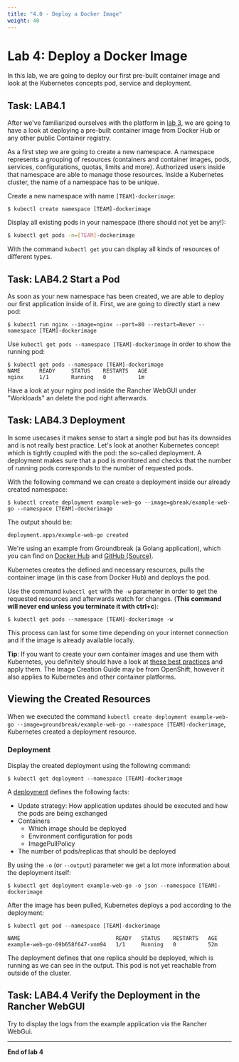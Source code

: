 ```yaml
---
title: "4.0 - Deploy a Docker Image"
weight: 40
---
```



# Lab 4: Deploy a Docker Image

In this lab, we are going to deploy our first pre-built container image and look at the Kubernetes concepts pod, service and deployment.


## Task: LAB4.1

After we've familiarized ourselves with the platform in [lab 3](03_first_steps.md), we are going to have a look at deploying a pre-built container image from Docker Hub or any other public Container registry.

As a first step we are going to create a new namespace. A namespace represents a grouping of resources (containers and container images, pods, services, configurations, quotas, limits and more). Authorized users inside that namespace are able to manage those resources. Inside a Kubernetes cluster, the name of a namespace has to be unique.



Create a new namespace with name `[TEAM]-dockerimage`:

```
$ kubectl create namespace [TEAM]-dockerimage
```

Display all existing pods in your namespace (there should not yet be any!):
```bash
$ kubectl get pods -n=[TEAM]-dockerimage
```

With the command `kubectl get` you can display all kinds of resources of different types.


## Task: LAB4.2 Start a Pod

As soon as your new namespace has been created, we are able to deploy our first application inside of it. First, we are going to directly start a new pod:

```
$ kubectl run nginx --image=nginx --port=80 --restart=Never --namespace [TEAM]-dockerimage
```

Use `kubectl get pods --namespace [TEAM]-dockerimage` in order to show the running pod:
```
$ kubectl get pods --namespace [TEAM]-dockerimage
NAME      READY     STATUS    RESTARTS   AGE
nginx     1/1       Running   0          1m
```

Have a look at your nginx pod inside the Rancher WebGUI under "Workloads" an delete the pod right afterwards.

## Task: LAB4.3 Deployment

In some usecases it makes sense to start a single pod but has its downsides and is not really best practice. Let's look at another Kubernetes concept which is tightly coupled with the pod: the so-called deployment. A deployment makes sure that a pod is monitored and checks that the number of running pods corresponds to the number of requested pods.

With the following command we can create a deployment inside our already created namespace:


```
$ kubectl create deployment example-web-go --image=gbreak/example-web-go --namespace [TEAM]-dockerimage
```

The output should be:
```
deployment.apps/example-web-go created
```

We're using an example from Groundbreak (a Golang application), which you can find on [Docker Hub](https://hub.docker.com/r/gbreak/example-web-go/) and [GitHub (Source)](https://github.com/gbreak/awesome-app).

Kubernetes creates the defined and necessary resources, pulls the container image (in this case from Docker Hub) and deploys the pod.

Use the command `kubectl get` with the `-w` parameter in order to get the requested resources and afterwards watch for changes. (**This command will never end unless you terminate it with ctrl+c**):


```
$ kubectl get pods --namespace [TEAM]-dockerimage -w
```

This process can last for some time depending on your internet connection and if the image is already available locally.

**Tip**: If you want to create your own container images and use them with Kubernetes, you definitely should have a look at [these best practices](https://docs.openshift.com/container-platform/latest/creating_images/guidelines.html) and apply them. The Image Creation Guide may be from OpenShift, however it also applies to Kubernetes and other container platforms.




## Viewing the Created Resources

When we executed the command `kubectl create deployment example-web-go --image=groundbreak/example-web-go --namespace [TEAM]-dockerimage`, Kubernetes created a deployment resource.


### Deployment

Display the created deployment using the following command:

```
$ kubectl get deployment --namespace [TEAM]-dockerimage
```
A [deployment](https://kubernetes.io/docs/concepts/workloads/controllers/deployment/) defines the following facts:

- Update strategy: How application updates should be executed and how the pods are being exchanged
- Containers
  - Which image should be deployed
  - Environment configuration for pods
  - ImagePullPolicy
- The number of pods/replicas that should be deployed

By using the `-o` (or `--output`) parameter we get a lot more information about the deployment itself:
```
$ kubectl get deployment example-web-go -o json --namespace [TEAM]-dockerimage
```

After the image has been pulled, Kubernetes deploys a pod according to the deployment:

```
$ kubectl get pod --namespace [TEAM]-dockerimage
```

```
NAME                              READY   STATUS    RESTARTS   AGE
example-web-go-69b658f647-xnm94   1/1     Running   0          52m
```

The deployment defines that one replica should be deployed, which is running as we can see in the output. This pod is not yet reachable from outside of the cluster.

## Task: LAB4.4 Verify the Deployment in the Rancher WebGUI

Try to display the logs from the example application via the Rancher WebGui.


---

**End of lab 4**
